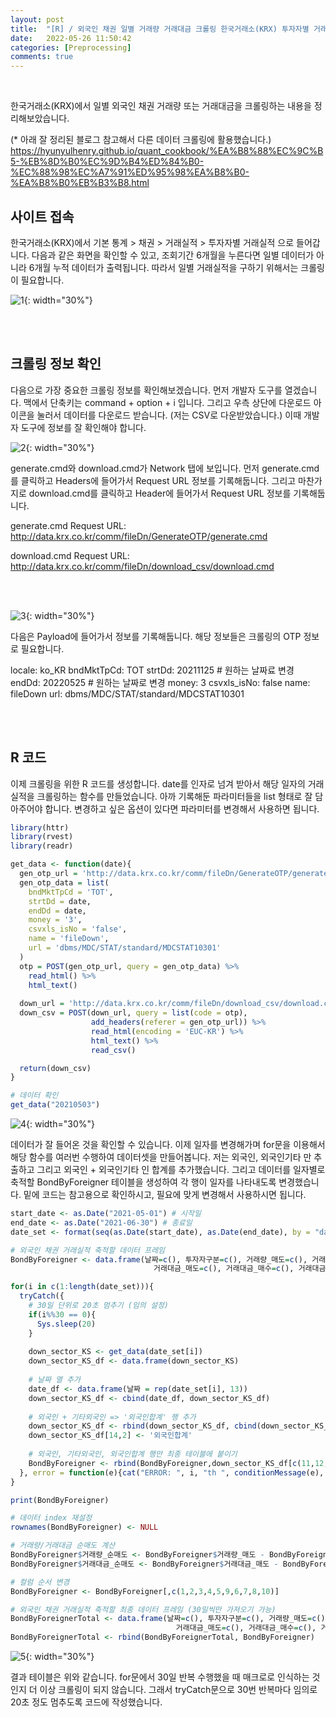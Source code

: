 ```yaml
---
layout: post
title:  "[R] / 외국인 채권 일별 거래량 거래대금 크롤링 한국거래소(KRX) 투자자별 거래실적 / httr, rvest, readr"
date:   2022-05-26 11:50:42
categories: [Preprocessing]
comments: true
---
```

<br>

한국거래소(KRX)에서 일별 외국인 채권 거래량 또는 거래대금을 크롤링하는 내용을 정리해보았습니다.

(* 아래 잘 정리된 블로그 참고해서 다른 데이터 크롤링에 활용했습니다.)
https://hyunyulhenry.github.io/quant_cookbook/%EA%B8%88%EC%9C%B5-%EB%8D%B0%EC%9D%B4%ED%84%B0-%EC%88%98%EC%A7%91%ED%95%98%EA%B8%B0-%EA%B8%B0%EB%B3%B8.html


## 사이트 접속

한국거래소(KRX)에서 기본 통계 > 채권 > 거래실적 > 투자자별 거래실적 으로 들어갑니다. 다음과 같은 화면을 확인할 수 있고, 조회기간 6개월을 누른다면 일별 데이터가 아니라 6개월 누적 데이터가 출력됩니다. 따라서 일별 거래실적을 구하기 위해서는 크롤링이 필요합니다.


![1](/!contents_plot/2022-05-22-crawling1-1.jpg){: width="30%"}

<br>
<br>

## 크롤링 정보 확인

다음으로 가장 중요한 크롤링 정보를 확인해보겠습니다. 먼저 개발자 도구를 열겠습니다. 맥에서 단축키는 command + option + i 입니다. 그리고 우측 상단에 다운로드 아이콘을 눌러서 데이터를 다운로드 받습니다. (저는 CSV로 다운받았습니다.) 이때 개발자 도구에 정보를 잘 확인해야 합니다.

![2](/!contents_plot/2022-05-22-crawling1-2.jpg){: width="30%"}

generate.cmd와 download.cmd가 Network 탭에 보입니다. 먼저 generate.cmd를 클릭하고 Headers에 들어가서 Request URL 정보를 기록해둡니다. 그리고 마찬가지로 download.cmd를 클릭하고 Header에 들어가서 Request URL 정보를 기록해둡니다.

generate.cmd Request URL: http://data.krx.co.kr/comm/fileDn/GenerateOTP/generate.cmd

download.cmd Request URL: http://data.krx.co.kr/comm/fileDn/download_csv/download.cmd

<br>
<br>

![3](/!contents_plot/2022-05-22-crawling1-3.jpg){: width="30%"}

다음은 Payload에 들어가서 정보를 기록해둡니다. 해당 정보들은 크롤링의 OTP 정보로 필요합니다.

locale: ko_KR
bndMktTpCd: TOT
strtDd: 20211125 # 원하는 날짜료 변경
endDd: 20220525 # 원하는 날짜로 변경
money: 3
csvxls_isNo: false
name: fileDown
url: dbms/MDC/STAT/standard/MDCSTAT10301

<br>
<br>

## R 코드

이제 크롤링을 위한 R 코드를 생성합니다. date를 인자로 넘겨 받아서 해당 일자의 거래실적을 크롤링하는 함수를 만들었습니다. 아까 기록해둔 파라미터들을 list 형태로 잘 담아주어야 합니다. 변경하고 싶은 옵션이 있다면 파라미터를 변경해서 사용하면 됩니다.

```R
library(httr)
library(rvest)
library(readr)

get_data <- function(date){
  gen_otp_url = 'http://data.krx.co.kr/comm/fileDn/GenerateOTP/generate.cmd'
  gen_otp_data = list(
    bndMktTpCd = 'TOT',
    strtDd = date,
    endDd = date,
    money = '3',
    csvxls_isNo = 'false',
    name = 'fileDown',
    url = 'dbms/MDC/STAT/standard/MDCSTAT10301'
  )
  otp = POST(gen_otp_url, query = gen_otp_data) %>%
    read_html() %>%
    html_text()
  
  down_url = 'http://data.krx.co.kr/comm/fileDn/download_csv/download.cmd'
  down_csv = POST(down_url, query = list(code = otp),
                  add_headers(referer = gen_otp_url)) %>%
                  read_html(encoding = 'EUC-KR') %>%
                  html_text() %>%
                  read_csv()

  return(down_csv)
}

# 데이터 확인
get_data("20210503")
```

![4](/!contents_plot/2022-05-22-crawling1-4.jpg){: width="30%"}

데이터가 잘 들어온 것을 확인할 수 있습니다. 이제 일자를 변경해가며 for문을 이용해서 해당 함수를 여러번 수행하여 데이터셋을 만들어봅니다. 저는 외국인, 외국인기타 만 추출하고 그리고 외국인 + 외국인기타 인 합계를 추가했습니다. 그리고 데이터를 일자별로 축적할 BondByForeigner 테이블을 생성하여 각 행이 일자를 나타내도록 변경했습니다. 밑에 코드는 참고용으로 확인하시고, 필요에 맞게 변경해서 사용하시면 됩니다.

```R
start_date <- as.Date("2021-05-01") # 시작일
end_date <- as.Date("2021-06-30") # 종료일
date_set <- format(seq(as.Date(start_date), as.Date(end_date), by = "day"), format="%Y%m%d") # 데이터 가져올 일련의 날짜 생성

# 외국인 채권 거래실적 축적할 데이터 프레임
BondByForeigner <- data.frame(날짜=c(), 투자자구분=c(), 거래량_매도=c(), 거래량_매수=c(), 거래량_순매수=c(), 
                                거래대금_매도=c(), 거래대금_매수=c(), 거래대금_순매수=c())

for(i in c(1:length(date_set))){
  tryCatch({
    # 30일 단위로 20초 멈추기 (임의 설정)
    if(i%%30 == 0){
      Sys.sleep(20)
    }
      
    down_sector_KS <- get_data(date_set[i])
    down_sector_KS_df <- data.frame(down_sector_KS)
    
    # 날짜 열 추가
    date_df <- data.frame(날짜 = rep(date_set[i], 13))
    down_sector_KS_df <- cbind(date_df, down_sector_KS_df)
    
    # 외국인 + 기타외국인 => '외국인합계' 행 추가
    down_sector_KS_df <- rbind(down_sector_KS_df, cbind(down_sector_KS_df[11,1:2], (down_sector_KS_df[11,3:8] + down_sector_KS_df[12,3:8])))
    down_sector_KS_df[14,2] <- '외국인합계'
    
    # 외국인, 기타외국인, 외국인합계 행만 최종 테이블에 붙이기
    BondByForeigner <- rbind(BondByForeigner,down_sector_KS_df[c(11,12,14),])
  }, error = function(e){cat("ERROR: ", i, "th ", conditionMessage(e), "\n")})
}

print(BondByForeigner)

# 데이터 index 재설정
rownames(BondByForeigner) <- NULL

# 거래량/거래대금 순매도 계산
BondByForeigner$거래량_순매도 <- BondByForeigner$거래량_매도 - BondByForeigner$거래량_매수
BondByForeigner$거래대금_순매도 <- BondByForeigner$거래대금_매도 - BondByForeigner$거래대금_매수

# 컬럼 순서 변경
BondByForeigner <- BondByForeigner[,c(1,2,3,4,5,9,6,7,8,10)]

# 외국인 채권 거래실적 축적할 최종 데이터 프레임 (30일씩만 가져오기 가능)
BondByForeignerTotal <- data.frame(날짜=c(), 투자자구분=c(), 거래량_매도=c(), 거래량_매수=c(), 거래량_순매수=c(),
                                     거래대금_매도=c(), 거래대금_매수=c(), 거래대금_순매수=c())
BondByForeignerTotal <- rbind(BondByForeignerTotal, BondByForeigner)
```

![5](/!contents_plot/2022-05-22-crawling1-5.jpg){: width="30%"}

결과 테이블은 위와 같습니다. for문에서 30일 반복 수행했을 때 매크로로 인식하는 것인지 더 이상 크롤링이 되지 않습니다. 그래서 tryCatch문으로 30번 반복마다 임의로 20초 정도 멈추도록 코드에 작성했습니다.

<br><br>
